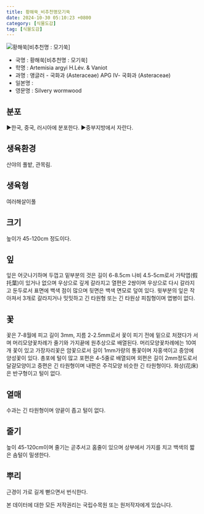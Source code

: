 ```yaml
---
title: 황해쑥_비추천명모기쑥
date: 2024-10-30 05:10:23 +0800
category: [식물도감]
tag: [식물도감]
---
```




![황해쑥[비추천명 : 모기쑥]](/fileUpload/plants/basic/Compositae/Artemisia/10482/1_th2.JPG)
- 국명 : 황해쑥[비추천명 : 모기쑥]
- 학명 : Artemisia argyi H.Lév. & Vaniot
- 과명 : 앵글러 - 국화과 (Asteraceae) APG Ⅳ- 국화과 (Asteraceae)
- 일본명 : 
- 영문명 : Silvery wormwood


## 분포
▶한국, 중국, 러시아에 분포한다.▶중부지방에서 자란다.
## 생육환경
산야의 풀밭, 관목림.
## 생육형
여러해살이풀 
## 크기
높이가 45-120cm 정도이다.
## 잎
잎은 어긋나기하며 두껍고 밑부분의 것은 길이 6-8.5cm 나비 4.5-5cm로서 가탁엽(假托葉)이 있거나 없으며 우상으로 깊게 갈라지고 열편은 2쌍이며 우상으로 다시 갈라지고 둔두로서 표면에 백색 점이 많으며 뒷면은 백색 면모로 덮여 있다. 윗부분의 잎은 작아져서 3개로 갈라지거나 밋밋하고 긴 타원형 또는 긴 타원상 피침형이며 엽병이 없다.
## 꽃
꽃은 7-8월에 피고 길이 3mm, 지름 2-2.5mm로서 꽃이 피기 전에 밑으로 처졌다가 서며 머리모양꽃차례가 줄기와 가지끝에 원추상으로 배열된다. 머리모양꽃차례에는 10여개 꽃이 있고 가장자리꽃은 암꽃으로서 길이 1mm가량의 통꽃이며 자홍색이고 중앙에 양성꽃이 있다. 총포에 털이 많고 포편은 4-5줄로 배열되며 외편은 길이 2mm정도로서 달걀모양이고 중편은 긴 타원형이며 내편은 주걱모양 비슷한 긴 타원형이다. 화상(花床)은 반구형이고 털이 없다.
## 열매
수과는 긴 타원형이며 양끝이 좁고 털이 없다.
## 줄기
높이 45-120cm이며 줄기는 곧추서고 홈줄이 있으며 상부에서 가지를 치고 백색의 짧은 솜털이 밀생한다.
## 뿌리
근경이 가로 길게 뻗으면서 번식한다.






본 데이터에 대한 모든 저작권리는 국립수목원 또는 원저작자에게 있습니다.
